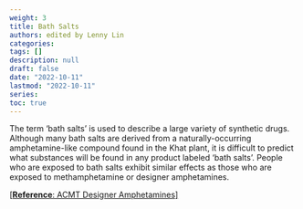 ```yaml
---
weight: 3
title: Bath Salts
authors: edited by Lenny Lin
categories: 
tags: []
description: null
draft: false
date: "2022-10-11"
lastmod: "2022-10-11"
series: 
toc: true
---
```


<!--more-->

The term ‘bath salts’ is used to describe a large variety of synthetic drugs. Although many bath salts are derived from a naturally-occurring amphetamine-like compound found in the Khat plant, it is difficult to predict what substances will be found in any product labeled ‘bath salts’. People who are exposed to bath salts exhibit similar effects as those who are exposed to methamphetamine or designer amphetamines.

<a href = "https://www.acmt.net/Designer_Amphetamines.html" target="_blank" rel="noopener noreferrer">[**Reference**: ACMT Designer Amphetamines]</a>
